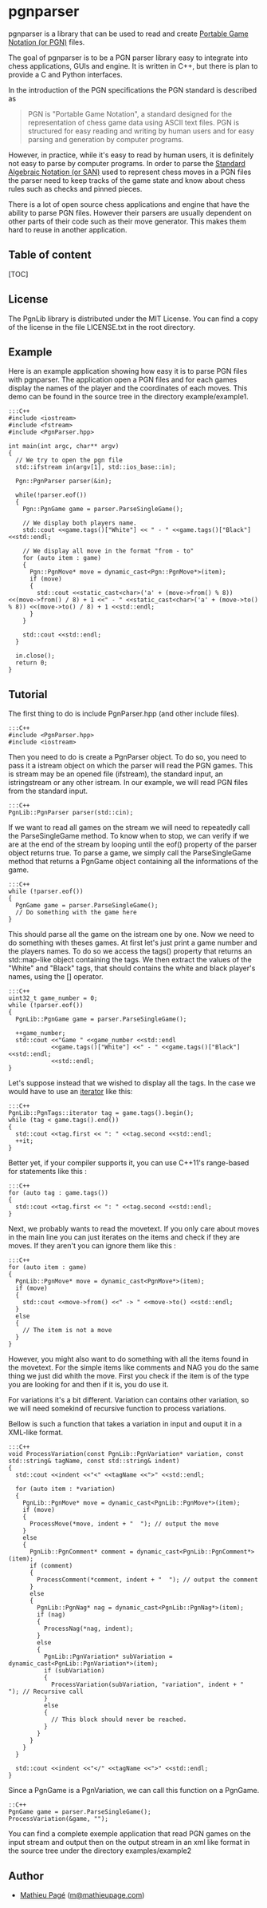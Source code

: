 pgnparser
=========

pgnparser is a library that can be used to read and create [Portable Game 
Notation (or PGN)][pgn] files.

[pgn]: http://www.saremba.de/chessgml/standards/pgn/pgn-complete.htm

The goal of pgnparser is to be a PGN parser library easy to integrate into
chess applications, GUIs and engine. It is written in C++, but there is plan
to provide a C and Python interfaces.

In the introduction of the PGN specifications the PGN standard is described as 

> PGN is "Portable Game Notation", a standard designed for the representation 
> of chess game data using ASCII text files. PGN is structured for easy reading
> and writing by human users and for easy parsing and generation by computer 
> programs.

However, in practice, while it's easy to read by human users, it is definitely 
not easy to parse by computer programs. In order to parse the [Standard 
Algebraic Notation (or SAN)][san] used to represent chess moves in a PGN files 
the parser need to keep tracks of the game state and know about chess rules 
such as checks and pinned pieces.

[san]: http://chessprogramming.wikispaces.com/Algebraic+Chess+Notation#Standard%20Algebraic%20Notation%20(SAN)

There is a lot of open source chess applications and engine that have the
ability to parse PGN files. However their parsers are usually dependent on
other parts of their code such as their move generator. This makes them hard
to reuse in another application.

Table of content
----------------

[TOC]

License
-------

The PgnLib library is distributed under the MIT License. You can find a copy 
of the license in the file LICENSE.txt in the root directory.

Example
-------

Here is an example application showing how easy it is to parse PGN files with
pgnparser. The application open a PGN files and for each games display the 
names of the player and the coordinates of each moves. This demo can be found
in the source tree in the directory example/example1.

    :::C++
    #include <iostream>
    #include <fstream>
    #include <PgnParser.hpp>

    int main(int argc, char** argv)
    {
      // We try to open the pgn file
      std::ifstream in(argv[1], std::ios_base::in);

      Pgn::PgnParser parser(&in);

      while(!parser.eof())
      {
        Pgn::PgnGame game = parser.ParseSingleGame();

        // We display both players name.
        std::cout <<game.tags()["White"] << " - " <<game.tags()["Black"] <<std::endl;

        // We display all move in the format "from - to"
        for (auto item : game)
        {
          Pgn::PgnMove* move = dynamic_cast<Pgn::PgnMove*>(item);
          if (move)
          {
            std::cout <<static_cast<char>('a' + (move->from() % 8)) <<(move->from() / 8) + 1 <<" - " <<static_cast<char>('a' + (move->to() % 8)) <<(move->to() / 8) + 1 <<std::endl;
          }
        }

        std::cout <<std::endl;
      }

      in.close();
      return 0;
    }

Tutorial
--------

The first thing to do is include PgnParser.hpp (and other include files).

    :::C++
    #include <PgnParser.hpp>
    #include <iostream>

Then you need to do is create a PgnParser object. To do so, you 
need to pass it a istream object on which the parser will read the PGN 
games. This is stream may be an opened file (ifstream), the standard input,
an istringstream or any other istream. In our example, we will read PGN files
from the standard input.

    :::C++
    PgnLib::PgnParser parser(std::cin);

If we want to read all games on the stream we will need to repeatedly call the
ParseSingleGame method. To know when to stop, we can verify if we are at the 
end of the stream by looping until the eof() property of the parser object 
returns true. To parse a game, we simply call the ParseSingleGame method that
returns a PgnGame object containing all the informations of the game.

    :::C++
    while (!parser.eof())
    {
      PgnGame game = parser.ParseSingleGame();
      // Do something with the game here
    }

This should parse all the game on the istream one by one. Now we need to do
something with theses games. At first let's just print a game number and the
players names. To do so we access the tags() property that returns an 
std::map-like object containing the tags. We then extract the values of the
"White" and "Black" tags, that should contains the white and black player's
names, using the  \[\] operator.

    :::C++
    uint32_t game_number = 0;
    while (!parser.eof())
    {
      PgnLib::PgnGame game = parser.ParseSingleGame();

      ++game_number;
      std::cout <<"Game " <<game_number <<std::endl
                <<game.tags()["White"] <<" - " <<game.tags()["Black"] <<std::endl;
                <<std::endl;
    }

Let's suppose instead that we wished to display all the tags. In the case we 
would have to use an [iterator][] like this:

    :::C++
    PgnLib::PgnTags::iterator tag = game.tags().begin();
    while (tag < game.tags().end())
    {
      std::cout <<tag.first << ": " <<tag.second <<std::endl;
      ++it;
    }

[iterator]: http://en.wikipedia.org/wiki/Iterator

Better yet, if your compiler supports it, you can use C++11's range-based for
statements like this :

    :::C++
    for (auto tag : game.tags())
    {
      std::cout <<tag.first << ": " <<tag.second <<std::endl;
    }

Next, we probably wants to read the movetext. If you only care about moves in
the main line you can just iterates on the items and check if they are moves.
If they aren't you can ignore them like this :

    :::C++
    for (auto item : game)
    {
      PgnLib::PgnMove* move = dynamic_cast<PgnMove*>(item);
      if (move)
      {
        std::cout <<move->from() <<" -> " <<move->to() <<std::endl;
      }
      else
      {
        // The item is not a move
      }
    }

However, you might also want to do something with all the items found in the
movetext. For the simple items like comments and NAG you do the same thing
we just did whith the move. First you check if the item is of the type you
are looking for and then if it is, you do use it.

For variations it's a bit different. Variation can contains other variation,
so we will need somekind of recursive function to process variations.

Bellow is such a function that takes a variation in input and ouput it in a 
XML-like format.

    :::C++
    void ProcessVariation(const PgnLib::PgnVariation* variation, const std::string& tagName, const std::string& indent)
    {
      std::cout <<indent <<"<" <<tagName <<">" <<std::endl;

      for (auto item : *variation)
      {
        PgnLib::PgnMove* move = dynamic_cast<PgnLib::PgnMove*>(item);
        if (move)
        {
          ProcessMove(*move, indent + "  "); // output the move
        }
        else
        {
          PgnLib::PgnComment* comment = dynamic_cast<PgnLib::PgnComment*>(item);
          if (comment)
          {
            ProcessComment(*comment, indent + "  "); // output the comment
          }
          else
          {
            PgnLib::PgnNag* nag = dynamic_cast<PgnLib::PgnNag*>(item);
            if (nag)
            {
              ProcessNag(*nag, indent);
            }
            else
            {
              PgnLib::PgnVariation* subVariation = dynamic_cast<PgnLib::PgnVariation*>(item);
              if (subVariation)
              {
                ProcessVariation(subVariation, "variation", indent + "  "); // Recursive call
              }
              else
              {
                // This block should never be reached.
              }
            }
          }
        }
      }

      std::cout <<indent <<"</" <<tagName <<">" <<std::endl;
    }

Since a PgnGame is a PgnVariation, we can call this function on a PgnGame.

    ::C++
    PgnGame game = parser.ParseSingleGame();
    ProcessVariation(&game, "");

You can find a complete exemple application that read PGN games on the input 
stream and output then on the output stream in an xml like format in the source
tree under the directory examples/example2

Author
------

* [Mathieu Pagé][] (<m@mathieupage.com>)

[Mathieu Pagé]: http://www.mathieupage.com
